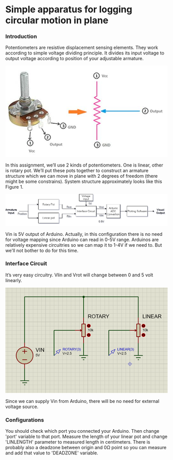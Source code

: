 # Simple apparatus for logging circular motion in plane

### Introduction
 Potentiometers are resistive displacement sensing elements. They work according to simple voltage dividing principle. It divides its input voltage to output voltage according to position of your adjustable armature.
<p align="center">
  <img src="https://github.com/islamaydogmus/logging-circular-motion-in-plane/blob/main/README_images/Pot_image.png" />
</p>
   
 In this assignment, we’ll use 2 kinds of potentiometers. One is linear, other is rotary pot. We’ll put these pots together to construct an armature structure which we can move in plane with 2 degrees of freedom (there might be some constrains). System structure approximately looks like this Figure 1.
 
 <p align="center">
  <img src="https://github.com/islamaydogmus/logging-circular-motion-in-plane/blob/main/README_images/Diagram.png" />
</p>
 
  
Vin is 5V output of Arduino. Actually, in this configuration there is no need for voltage mapping since Arduino can read in 0-5V range. Arduinos are relatively expensive circuitries so we can map it to 1-4V if we need to. But we'll not bother to do for this time.


### Interface Circuit

It’s very easy circuitry. Vlin and Vrot will change between 0 and 5 volt linearly. 
<p align="center">
  <img src="https://github.com/islamaydogmus/logging-circular-motion-in-plane/blob/main/README_images/circuitry.png" />
</p>
Since we can supply Vin from Arduino, there will be no need for external voltage source.

### Configurations
  
You should check which port you connected your Arduino. Then change 'port' variable to that port. Measure the length of your linear pot and change 'LINLENGTH' parameter to measured length in centimeters. There is probably also a deadzone between origin and 0Ω point so you can measure and add that value to 'DEADZONE' variable.


